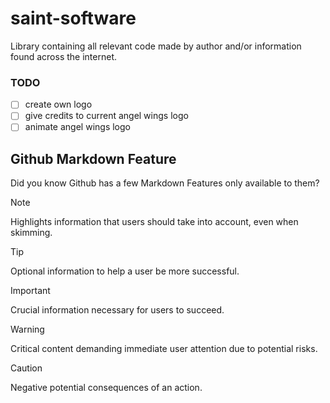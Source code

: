 # saint-software

Library containing all relevant code made by author and/or information found across the internet.

### TODO

- [ ] create own logo
- [ ] give credits to current angel wings logo
- [ ] animate angel wings logo

## Github Markdown Feature

Did you know Github has a few Markdown Features only available to them?

> [!Note]  
> Highlights information that users should take into account, even when skimming.

> [!Tip]
> Optional information to help a user be more successful.

> [!IMPORTANT]  
> Crucial information necessary for users to succeed.

> [!WARNING]  
> Critical content demanding immediate user attention due to potential risks.

> [!CAUTION]
> Negative potential consequences of an action.
